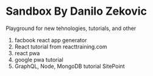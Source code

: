 # Sandbox By Danilo Zekovic
Playground for new tehnologies, tutorials, and other



1. facbook react app generator
2. React tutorial from reacttraining.com
3. react pwa    
4. google pwa tutorial     
5. GraphQL, Node, MongoDB tutorial SitePoint    
